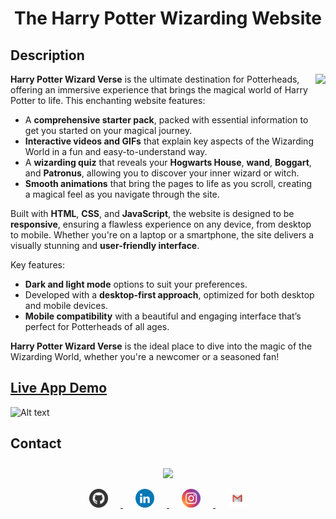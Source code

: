 <h1 align="center">The Harry Potter Wizarding Website</h1>

## Description

<img src="https://github.com/Akshatjalan/HarrypotterWebsite-akshat/blob/master/assets/img/fac.png" height="250px" align="right"/>

**Harry Potter Wizard Verse** is the ultimate destination for Potterheads, offering an immersive experience that brings the magical world of Harry Potter to life. This enchanting website features:

- A **comprehensive starter pack**, packed with essential information to get you started on your magical journey.
- **Interactive videos and GIFs** that explain key aspects of the Wizarding World in a fun and easy-to-understand way.
- A **wizarding quiz** that reveals your **Hogwarts House**, **wand**, **Boggart**, and **Patronus**, allowing you to discover your inner wizard or witch.
- **Smooth animations** that bring the pages to life as you scroll, creating a magical feel as you navigate through the site.

Built with **HTML**, **CSS**, and **JavaScript**, the website is designed to be **responsive**, ensuring a flawless experience on any device, from desktop to mobile. Whether you're on a laptop or a smartphone, the site delivers a visually stunning and **user-friendly interface**.

Key features:
- **Dark and light mode** options to suit your preferences.
- Developed with a **desktop-first approach**, optimized for both desktop and mobile devices.
- **Mobile compatibility** with a beautiful and engaging interface that’s perfect for Potterheads of all ages.

**Harry Potter Wizard Verse** is the ideal place to dive into the magic of the Wizarding World, whether you're a newcomer or a seasoned fan!


## [Live App Demo](https://akshatjalan.github.io/HarryPotter-akshat/)

![Alt text](https://github.com/Akshatjalan/HarrypotterWebsite-akshat/blob/master/assets/img/website.png?raw=true "Main Page")

## Contact

 <h3 align="center">
  <img src="https://github.com/Akshatjalan/HarrypotterWebsite-akshat/blob/master/assets/img/signature.png" height="100px" align="center"/>
</h3>
  <p align="center">

  <a href="https://github.com/Akshatjalan">
    <img src="https://github.com/Akshatjalan/akshat/blob/master/Color/Github.svg" width="30" height="30" hspace="20">
  </a>

  <a href="https://www.linkedin.com/in/akshat-jalan/">
    <img src="https://github.com/Akshatjalan/akshat/blob/master/Color/LinkedIN.svg" width="30" height="30" hspace="20">
  </a>

  <a href="https://www.instagram.com/akshatxjalan/">
    <img src="https://github.com/Akshatjalan/akshat/blob/master/Color/Instagram.svg" width="30" height="30" hspace="20">
  </a>
    <a href="mailto:jalanakshat2@gmail.com">
    <img src="https://github.com/Akshatjalan/akshat/blob/master/Color/Gmail.svg"  width="30" height="30" hspace="20">
  </a>

</p>
